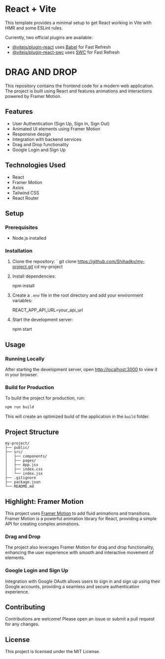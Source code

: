 # React + Vite

This template provides a minimal setup to get React working in Vite with HMR and some ESLint rules.

Currently, two official plugins are available:

- [@vitejs/plugin-react](https://github.com/vitejs/vite-plugin-react/blob/main/packages/plugin-react/README.md) uses [Babel](https://babeljs.io/) for Fast Refresh
- [@vitejs/plugin-react-swc](https://github.com/vitejs/vite-plugin-react-swc) uses [SWC](https://swc.rs/) for Fast Refresh





# DRAG AND DROP

This repository contains the frontend code for a modern web application. The project is built using React and features animations and interactions powered by Framer Motion.

## Features

- User Authentication (Sign Up, Sign In, Sign Out)
- Animated UI elements using Framer Motion
- Responsive design
- Integration with backend services
- Drag and Drop functionality
- Google Login and Sign Up

## Technologies Used

- React
- Framer Motion
- Axios
- Tailwind CSS
- React Router

## Setup

### Prerequisites

- Node.js installed

### Installation

1. Clone the repository:
   `
   git clone https://github.com/Shihadkv/my-project.git
   cd my-project
   

2. Install dependencies:
   
   npm install
   

3. Create a `.env` file in the root directory and add your environment variables:
   
   REACT_APP_API_URL=your_api_url
   

4. Start the development server:
   
   npm start
   

## Usage

### Running Locally

After starting the development server, open [http://localhost:3000](http://localhost:3000) to view it in your browser.

### Build for Production

To build the project for production, run:
```sh
npm run build
```

This will create an optimized build of the application in the `build` folder.

## Project Structure

```
my-project/
├── public/
├── src/
│   ├── components/
│   ├── pages/
│   ├── App.jsx
│   ├── index.css
│   └── index.jsx
├── .gitignore
├── package.json
└── README.md
```

## Highlight: Framer Motion

This project uses [Framer Motion](https://www.framer.com/motion/) to add fluid animations and transitions. Framer Motion is a powerful animation library for React, providing a simple API for creating complex animations. 

### Drag and Drop

The project also leverages Framer Motion for drag and drop functionality, enhancing the user experience with smooth and interactive movement of elements.

### Google Login and Sign Up

Integration with Google OAuth allows users to sign in and sign up using their Google accounts, providing a seamless and secure authentication experience.

## Contributing

Contributions are welcome! Please open an issue or submit a pull request for any changes.

## License

This project is licensed under the MIT License.
